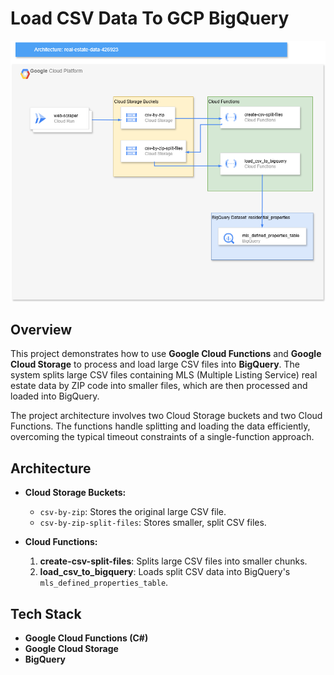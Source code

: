 # Load CSV Data To GCP BigQuery

![Real Estate Data Architecture](RealEstateDataArch.drawio.png)

## Overview

This project demonstrates how to use **Google Cloud Functions** and **Google Cloud Storage** to process and load large CSV files into **BigQuery**. The system splits large CSV files containing MLS (Multiple Listing Service) real estate data by ZIP code into smaller files, which are then processed and loaded into BigQuery.

The project architecture involves two Cloud Storage buckets and two Cloud Functions. The functions handle splitting and loading the data efficiently, overcoming the typical timeout constraints of a single-function approach.

## Architecture

- **Cloud Storage Buckets:**
  - `csv-by-zip`: Stores the original large CSV file.
  - `csv-by-zip-split-files`: Stores smaller, split CSV files.
  
- **Cloud Functions:**
  1. **create-csv-split-files**: Splits large CSV files into smaller chunks.
  2. **load_csv_to_bigquery**: Loads split CSV data into BigQuery's `mls_defined_properties_table`.

## Tech Stack

- **Google Cloud Functions (C#)**
- **Google Cloud Storage**
- **BigQuery**
